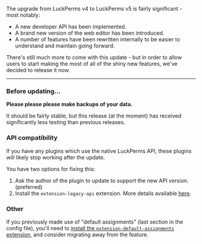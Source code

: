 The upgrade from LuckPerms v4 to LuckPerms v5 is fairly significant - most notably:

* A new developer API has been implemented.
* A brand new version of the web editor has been introduced.
* A number of features have been rewritten internally to be easier to understand and maintain going forward.

There's still much more to come with this update - but in order to allow users to start making the most of all of the shiny new features, we've decided to release it now.

___

### Before updating...
**Please please please make backups of your data.**

It should be fairly stable, but this release (at the moment) has received significantly less testing than previous releases.

### API compatibility

If you have any plugins which use the native LuckPerms API, these plugins will likely stop working after the update.

You have two options for fixing this:

1. Ask the author of the plugin to update to support the new API version. (preferred)
2. Install the `extension-legacy-api` extension. More details available [here](https://github.com/lucko/LuckPerms/wiki/Extensions).

### Other

If you previously made use of "default assignments" (last section in the config file), you'll need to [install the `extension-default-assignments` extension](https://github.com/lucko/LuckPerms/wiki/Extensions), and consider migrating away from the feature.
